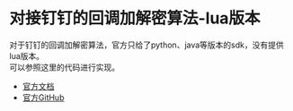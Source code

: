 # 对接钉钉的回调加解密算法-lua版本

对于钉钉的回调加解密算法，官方只给了python、java等版本的sdk，没有提供lua版本。  
可以参照这里的代码进行实现。

- [官方文档](https://open.dingtalk.com/document/isv/configure-synchttp-push?spm=ding_open_doc.document.0.0.3b786fbbAzfR4p)
- [官方GitHub](https://github.com/open-dingtalk/dingtalk-callback-Crypto?spm=ding_open_doc.document.0.0.293c46463YtHLZ)